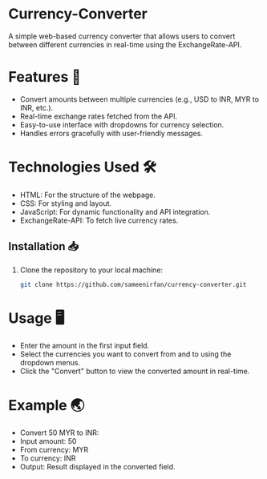 # Currency-Converter
A simple web-based currency converter that allows users to convert between different currencies in real-time using the ExchangeRate-API.
# Features 🚀
- Convert amounts between multiple currencies (e.g., USD to INR, MYR to INR, etc.).
- Real-time exchange rates fetched from the API.
- Easy-to-use interface with dropdowns for currency selection.
- Handles errors gracefully with user-friendly messages.
# Technologies Used 🛠️
- HTML: For the structure of the webpage.
- CSS: For styling and layout.
- JavaScript: For dynamic functionality and API integration.
- ExchangeRate-API: To fetch live currency rates.
## Installation 📥
1. Clone the repository to your local machine:
   ```bash
   git clone https://github.com/sameenirfan/currency-converter.git

# Usage 🖥️
- Enter the amount in the first input field.
- Select the currencies you want to convert from and to using the dropdown menus.
- Click the "Convert" button to view the converted amount in real-time.
# Example 🌏
- Convert 50 MYR to INR:
- Input amount: 50
- From currency: MYR
- To currency: INR
- Output: Result displayed in the converted field.
